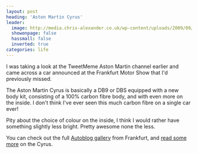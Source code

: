 ```yaml
---
layout: post
heading: 'Aston Martin Cyrus'
leader:
  image: http://media.chris-alexander.co.uk/wp-content/uploads/2009/09/astonmartin.png
  showonpage: false
  hassmall: false
  inverted: true
categories: life
---
```


I was taking a look at the TweetMeme Aston Martin channel earlier and came across a car announced at the Frankfurt Motor Show that I'd previously missed.

The Aston Martin Cyrus is basically a DB9 or DBS equipped with a new body kit, consisting of a 100% carbon fibre body, and with even more on the inside. I don't think I've ever seen this much carbon fibre on a single car ever!

<!-- Replace missing image from http://media.chris-alexander.co.uk/wp-content/uploads/2009/09/astonmartin.png -->

Pity about the choice of colour on the inside, I think I would rather have something slightly less bright. Pretty awesome none the less.

<!-- Replace missing image from http://media.chris-alexander.co.uk/wp-content/uploads/2009/09/cyrus-inside.jpg -->

You can check out the full [Autoblog gallery](http://www.autoblog.com/gallery/frankfurt-2009-mansory-cyrus-aston-martin-db9/full/) from Frankfurt, and [read some more](http://www.motorward.com/2009/09/aston-martin-cyrus-by-mansory/) on the Cyrus.
